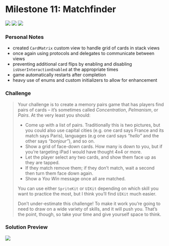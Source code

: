 # Milestone 11: Matchfinder

[![](https://img.shields.io/badge/Hacking%20with%20iOS-2020.01.31-36A9AE?logo=gumroad)](https://www.hackingwithswift.com/store/hacking-with-ios) [![](https://img.shields.io/badge/Xcode-11.4.1-3d8af0?logo=xcode)](#) [![](https://img.shields.io/badge/Swift-5.2-FA7343?logo=swift)](#)

### Personal Notes
- created `CardMatrix` custom view to handle grid of cards in stack views
- once again using protocols and delegates to communicate between views
- preventing additional card flips by enabling and disabling `isUserInteractionEnabled` at the appropriate times
- game automatically restarts after completion
- heavy use of enums and custom initializers to allow for enhancement

### Challenge
> Your challenge is to create a memory pairs game that has players find pairs of cards – it’s sometimes called _Concentration_, _Pelmanism_, or _Pairs_. At the very least you should:
>
> - Come up with a list of pairs. Traditionally this is two pictures, but you could also use capital cities (e.g. one card says France and its match says Paris), languages (e.g one card says _“hello”_ and the other says _“bonjour”_), and so on.
> - Show a grid of face-down cards. How many is down to you, but if you’re targeting iPad I would have thought 4x4 or more.
> - Let the player select any two cards, and show them face up as they are tapped.
> - If they match remove them; if they don’t match, wait a second then turn them face down again.
> - Show a _You Win_ message once all are matched.
>
> You can use either `SpriteKit` or `UIKit` depending on which skill you want to practice the most, but I think you’ll find `UIKit` much easier.
>
> Don’t under-estimate this challenge! To make it work you’re going to need to draw on a wide variety of skills, and it will push you. That’s the point, though, so take your time and give yourself space to think.

### Solution Preview
<img src="https://user-images.githubusercontent.com/4438390/73238103-bad14280-4165-11ea-9db9-0a27eb742830.png">
